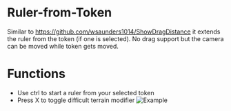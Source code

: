 # Ruler-from-Token

Similar to https://github.com/wsaunders1014/ShowDragDistance it extends the ruler from the token (if one is selected).
No drag support but the camera can be moved while token gets moved.

# Functions
* Use ctrl to start a ruler from your selected token
* Press X to toggle difficult terrain modifier
![Example](https://raw.githubusercontent.com/Nordiii/rulerfromtoken/master/Difficult%20Terrain%20v2.gif)
